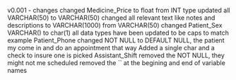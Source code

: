 v0.001 - changes
changed Medicine_Price to float from INT type
updated all VARCHAR(50) to VARCHAR(50)
changed all relevant text like notes and descriptions to VARCHAR(1000) from VARCHAR(50)
changed Patient_Sex  VARCHAR() to char(1) 
all data types have been updated to be caps to match example
Patient_Phone changed NOT NULL to DEFAULT NULL, the patient my come in and do an appointment that way
Added a single char and a check to insure one is picked
Assistant_Shift removed the NOT NULL, they might not me scheduled
removed the `` at the begining and end of variable names

